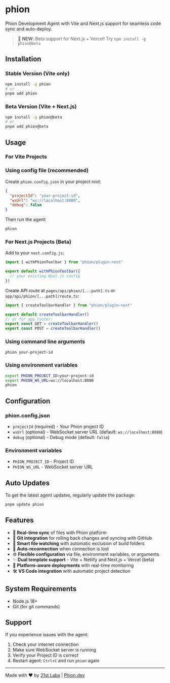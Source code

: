 # phion

Phion Development Agent with Vite and Next.js support for seamless code sync and auto-deploy.

> 🚀 **NEW**: Beta support for Next.js + Vercel! Try `npm install -g phion@beta`

## Installation

### Stable Version (Vite only)

```bash
npm install -g phion
# or
pnpm add phion
```

### Beta Version (Vite + Next.js)

```bash
npm install -g phion@beta
# or
pnpm add phion@beta
```

## Usage

### For Vite Projects

### Using config file (recommended)

Create `phion.config.json` in your project root:

```json
{
  "projectId": "your-project-id",
  "wsUrl": "ws://localhost:8080",
  "debug": false
}
```

Then run the agent:

```bash
phion
```

### For Next.js Projects (Beta)

Add to your `next.config.js`:

```javascript
import { withPhionToolbar } from "phion/plugin-next"

export default withPhionToolbar({
  // your existing Next.js config
})
```

Create API route at `pages/api/phion/[...path].ts` or `app/api/phion/[...path]/route.ts`:

```typescript
import { createToolbarHandler } from "phion/plugin-next"

export default createToolbarHandler()
// or for app router:
export const GET = createToolbarHandler()
export const POST = createToolbarHandler()
```

### Using command line arguments

```bash
phion your-project-id
```

### Using environment variables

```bash
export PHION_PROJECT_ID=your-project-id
export PHION_WS_URL=ws://localhost:8080
phion
```

## Configuration

### phion.config.json

- `projectId` (required) - Your Phion project ID
- `wsUrl` (optional) - WebSocket server URL (default: `ws://localhost:8080`)
- `debug` (optional) - Debug mode (default: `false`)

### Environment variables

- `PHION_PROJECT_ID` - Project ID
- `PHION_WS_URL` - WebSocket server URL

## Auto Updates

To get the latest agent updates, regularly update the package:

```bash
pnpm update phion
```

## Features

- 🔄 **Real-time sync** of files with Phion platform
- 🔗 **Git integration** for rolling back changes and syncing with GitHub
- 📁 **Smart file watching** with automatic exclusion of build folders
- 🚀 **Auto-reconnection** when connection is lost
- ⚙️ **Flexible configuration** via file, environment variables, or arguments
- ✨ **Dual template support** - Vite + Netlify and Next.js + Vercel (beta)
- 🎯 **Platform-aware deployments** with real-time monitoring
- 🛠 **VS Code integration** with automatic project detection

## System Requirements

- Node.js 18+
- Git (for git commands)

## Support

If you experience issues with the agent:

1. Check your internet connection
2. Make sure WebSocket server is running
3. Verify your Project ID is correct
4. Restart agent: `Ctrl+C` and run `phion` again

---

Made with ❤️ by [21st Labs](https://21st.dev) | [Phion.dev](https://phion.dev)
